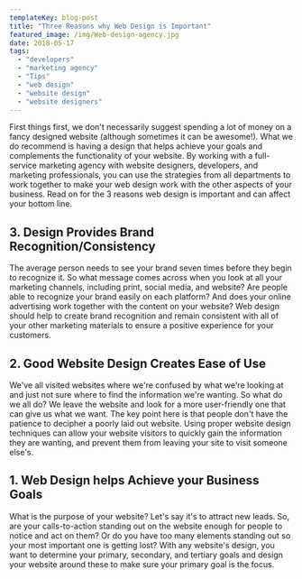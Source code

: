 ```yaml
---
templateKey: blog-post
title: "Three Reasons why Web Design is Important"
featured_image: /img/Web-design-agency.jpg
date: 2018-05-17
tags:
  - "developers"
  - "marketing agency"
  - "Tips"
  - "web design"
  - "website design"
  - "website designers"
---
```


First things first, we don't necessarily suggest spending a lot of money on a fancy designed website (although sometimes it can be awesome!). What we do recommend is having a design that helps achieve your goals and complements the functionality of your website. By working with a full-service marketing agency with website designers, developers, and marketing professionals, you can use the strategies from all departments to work together to make your web design work with the other aspects of your business. Read on for the 3 reasons web design is important and can affect your bottom line.

3\. Design Provides Brand Recognition/Consistency
-------------------------------------------------

The average person needs to see your brand seven times before they begin to recognize it. So what message comes across when you look at all your marketing channels, including print, social media, and website? Are people able to recognize your brand easily on each platform? And does your online advertising work together with the content on your website? Web design should help to create brand recognition and remain consistent with all of your other marketing materials to ensure a positive experience for your customers.

2\. Good Website Design Creates Ease of Use
-------------------------------------------

We've all visited websites where we're confused by what we're looking at and just not sure where to find the information we're wanting. So what do we all do? We leave the website and look for a more user-friendly one that can give us what we want. The key point here is that people don't have the patience to decipher a poorly laid out website. Using proper website design techniques can allow your website visitors to quickly gain the information they are wanting, and prevent them from leaving your site to visit someone else's.

1\. Web Design helps Achieve your Business Goals
------------------------------------------------

What is the purpose of your website? Let's say it's to attract new leads. So, are your calls-to-action standing out on the website enough for people to notice and act on them? Or do you have too many elements standing out so your most important one is getting lost? With any website's design, you want to determine your primary, secondary, and tertiary goals and design your website around these to make sure your primary goal is the focus.